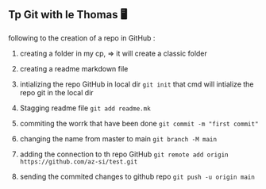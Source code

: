 Tp Git with le Thomas 🖥️
---------------------------------------------------------
following to the creation of a repo in GitHub :

1. creating a folder in my cp,
	=> it will create a classic folder
2. creating a readme markdown file 
3. intializing the repo GitHub in local dir
```git init```
that cmd will intialize the repo git in the local dir


4. Stagging readme file
```git add readme.mk```

5. commiting the worrk that have been done
```git commit -m "first commit"```

6. changing the name from master to main
```git branch -M main```

7. adding the connection to th repo GitHub
```git remote add origin https://github.com/az-si/test.git```

8. sending the commited changes to github repo
```git push -u origin main```